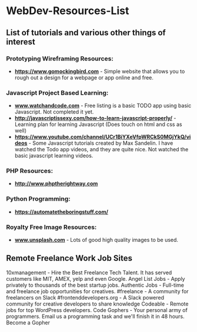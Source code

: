 # WebDev-Resources-List
## List of tutorials and various other things of interest

### Prototyping Wireframing Resources:
* **https://www.gomockingbird.com** - Simple website that allows you to rough out a design for a webpage or app online and free.

### Javascript Project Based Learning:
* **www.watchandcode.com** - Free listing is a basic TODO app using basic Javascript. Not completed it yet.
* **http://javascriptissexy.com/how-to-learn-javascript-properly/** - Learning plan for learning Javascript (Does touch on html and css as well)
* **https://www.youtube.com/channel/UCr1BiYXeVfpWRCkS0MGjYkQ/videos** - Some Javascript tutorials created by Max Sandelin. I have watched the Todo app videos, and they are quite nice. Not watched the basic javascript learning videos.

### PHP Resources:
* **http://www.phptherightway.com**

### Python Programming:
* **https://automatetheboringstuff.com/**

### Royalty Free Image Resources:
* **www.unsplash.com** - Lots of good high quality images to be used.


## Remote Freelance Work Job Sites ##
10xmanagement - Hire the Best Freelance Tech Talent. It has served customers like MIT, AMEX, yelp and even Google.
Angel List Jobs - Apply privately to thousands of the best startup jobs.
Authentic Jobs - Full-time and freelance job opportunities for creatives.
#freelance - A community for freelancers on Slack
#frontenddevelopers.org - A Slack powered community for creative developers to share knowledge
Codeable - Remote jobs for top WordPress developers.
Code Gophers - Your personal army of programmers. Email us a programming task and we'll finish it in 48 hours. Become a Gopher
